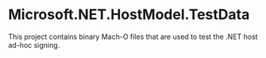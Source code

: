 # Microsoft.NET.HostModel.TestData

This project contains binary Mach-O files that are used to test the .NET host ad-hoc signing.

